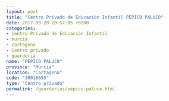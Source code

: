 ```yaml
---
layout: post
title: "Centro Privado de Educación Infantil PEPICO PALUCO"
date: 2017-09-20 20:57:05 +0200
categories:
- Centro Privado de Educación Infantil
- murcia
- cartagena
- Centro privado
- guarderia
name: "PEPICO PALUCO"
province: "Murcia"
location: "Cartagena"
code: "30018655"
type: "Centro privado"
permalink: /guarderias/pepico-paluco.html
---
```

